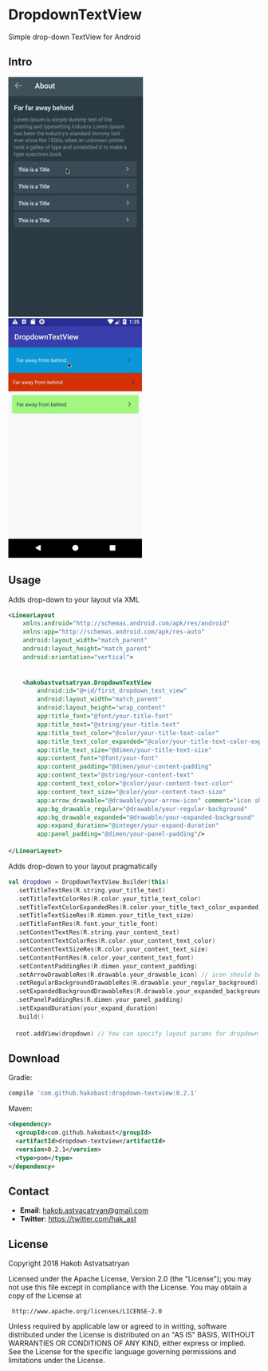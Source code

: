 # DropdownTextView
Simple drop-down TextView for Android

## Intro

![](example-screens/example-1.gif)
![](example-screens/example-2.gif)

## Usage

Adds drop-down to your layout via XML

```xml
<LinearLayout
    xmlns:android="http://schemas.android.com/apk/res/android"
    xmlns:app="http://schemas.android.com/apk/res-auto"
    android:layout_width="match_parent"
    android:layout_height="match_parent"
    android:orientation="vertical">


    <hakobastvatsatryan.DropdownTextView
        android:id="@+id/first_dropdown_text_view"
        android:layout_width="match_parent"
        android:layout_height="wrap_content"
        app:title_font="@font/your-title-font"
        app:title_text="@string/your-title-text"
        app:title_text_color="@color/your-title-text-color"
        app:title_text_color_expanded="@color/your-title-text-color-expanded"
        app:title_text_size="@dimen/your-title-text-size"
        app:content_font="@font/your-font"
        app:content_padding="@dimen/your-content-padding"
        app:content_text="@string/your-content-text"
        app:content_text_color="@color/your-content-text-color"
        app:content_text_size="@color/your-content-text-size"
        app:arrow_drawable="@drawable/your-arrow-icon" comment="icon should be faced to the right"
        app:bg_drawable_regular="@drawable/your-regular-background"
        app:bg_drawable_expanded="@drawable/your-expanded-background"
        app:expand_duration="@integer/your-expand-duration"
        app:panel_padding="@dimen/your-panel-padding"/>

</LinearLayout>
```

Adds drop-down to your layout pragmatically

```kotlin
val dropdown = DropdownTextView.Builder(this)
  .setTitleTextRes(R.string.your_title_text)
  .setTitleTextColorRes(R.color.your_title_text_color)
  .setTitleTextColorExpandedRes(R.color.your_title_text_color_expanded)
  .setTitleTextSizeRes(R.dimen.your_title_text_size)
  .setTitleFontRes(R.font.your_title_font)
  .setContentTextRes(R.string.your_content_text)
  .setContentTextColorRes(R.color.your_content_text_color)
  .setContentTextSizeRes(R.color.your_content_text_size)
  .setContentFontRes(R.color.your_content_text_font)
  .setContentPaddingRes(R.dimen.your_content_padding)
  .setArrowDrawableRes(R.drawable.your_drawable_icon) // icon should be faced to the right
  .setRegularBackgroundDrawableRes(R.drawable.your_regular_background)
  .setExpandedBackgroundDrawableRes(R.drawable.your_expanded_background)
  .setPanelPaddingRes(R.dimen.your_panel_padding)
  .setExpandDuration(your_expand_duration)
  .build()

  root.addView(dropdown) // You can specify layout params for dropdown
```

## Download
Gradle:
```groovy
compile 'com.github.hakobast:dropdown-textview:0.2.1'
```
Maven:
```xml
<dependency>
  <groupId>com.github.hakobast</groupId>
  <artifactId>dropdown-textview</artifactId>
  <version>0.2.1</version>
  <type>pom</type>
</dependency>
```

## Contact

- **Email**: hakob.astvacatryan@gmail.com
- **Twitter**: https://twitter.com/hak_ast

## License

 Copyright 2018 Hakob Astvatsatryan

   Licensed under the Apache License, Version 2.0 (the "License");
   you may not use this file except in compliance with the License.
   You may obtain a copy of the License at

     http://www.apache.org/licenses/LICENSE-2.0

   Unless required by applicable law or agreed to in writing, software
   distributed under the License is distributed on an "AS IS" BASIS,
   WITHOUT WARRANTIES OR CONDITIONS OF ANY KIND, either express or implied.
   See the License for the specific language governing permissions and
   limitations under the License.
